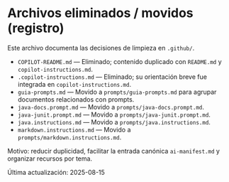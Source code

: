 # Archivos eliminados / movidos (registro)

Este archivo documenta las decisiones de limpieza en `.github/`.

- `COPILOT-README.md` — Eliminado; contenido duplicado con `README.md` y `copilot-instructions.md`.
- `.copilot-instructions.md` — Eliminado; su orientación breve fue integrada en `copilot-instructions.md`.
- `guia-prompts.md` — Movido a `prompts/guia-prompts.md` para agrupar documentos relacionados con prompts.
- `java-docs.prompt.md` — Movido a `prompts/java-docs.prompt.md`.
- `java-junit.prompt.md` — Movido a `prompts/java-junit.prompt.md`.
- `java.instructions.md` — Movido a `prompts/java.instructions.md`.
- `markdown.instructions.md` — Movido a `prompts/markdown.instructions.md`.

Motivo: reducir duplicidad, facilitar la entrada canónica `ai-manifest.md` y organizar recursos por tema.

Última actualización: 2025-08-15

